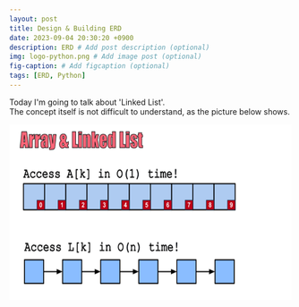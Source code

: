 ```yaml
---
layout: post
title: Design & Building ERD
date: 2023-09-04 20:30:20 +0900
description: ERD # Add post description (optional)
img: logo-python.png # Add image post (optional)
fig-caption: # Add figcaption (optional)
tags: [ERD, Python]
---
```


Today I'm going to talk about 'Linked List'.  
The concept itself is not difficult to understand, as the picture below shows.

<img src="/assets/img/linked.png" width="620" height="314">